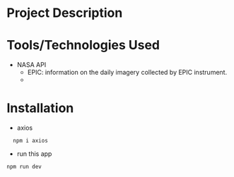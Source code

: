 # Project Description


# Tools/Technologies Used
- NASA API 
  - EPIC: information on the daily imagery collected by EPIC instrument.
  - 

# Installation
- axios
``` 
  npm i axios
```
- run this app
```
npm run dev
```

